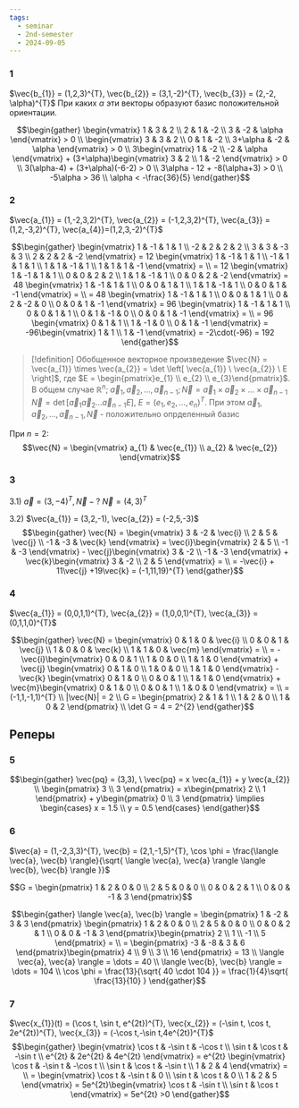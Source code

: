 ```yaml
---
tags:
  - seminar
  - 2nd-semester
  - 2024-09-05
---
```

### 1

$\vec{b_{1}} = (1,2,3)^{T}, \vec{b_{2}} = (3,1,-2)^{T}, \vec{b_{3}} = (2,-2, \alpha)^{T}$
При каких $\alpha$ эти векторы образуют базис положительной ориентации.

$$\begin{gather}
\begin{vmatrix}
1 & 3 & 2 \\
2 & 1 & -2 \\
3 & -2 & \alpha
\end{vmatrix} > 0 \\
\begin{vmatrix}
3 & 3 & 2 \\
0 & 1 & -2 \\
3+\alpha & -2 & \alpha
\end{vmatrix} > 0 \\
3\begin{vmatrix}
1 & -2 \\
-2 & \alpha
\end{vmatrix} + (3+\alpha)\begin{vmatrix}
3 & 2 \\
1 & -2
\end{vmatrix} > 0 \\ 
3(\alpha-4) + (3+\alpha)(-6-2) > 0 \\
3\alpha - 12 + -8(\alpha+3) > 0 \\
-5\alpha > 36 \\
\alpha < -\frac{36}{5}
\end{gather}$$

### 2

$\vec{a_{1}} = (1,-2,3,2)^{T}, \vec{a_{2}} = (-1,2,3,2)^{T}, \vec{a_{3}} = (1,2,-3,2)^{T}, \vec{a_{4}}=(1,2,3,-2)^{T}$

$$\begin{gather}
\begin{vmatrix}
1 & -1 & 1 & 1 \\
-2 & 2 & 2 & 2 \\
3 & 3 & -3 & 3 \\
2 & 2 & 2 & -2
\end{vmatrix} = 12 \begin{vmatrix}
1 & -1 & 1 & 1 \\
-1 & 1 & 1 & 1 \\
1 & 1 & -1 & 1 \\
1 & 1 & 1 & -1
\end{vmatrix} = \\
= 12 \begin{vmatrix}
1 & -1 & 1 & 1 \\
0 & 0 & 2 & 2 \\
1 & 1 & -1 & 1 \\
0 & 0 & 2 & -2
\end{vmatrix} = 48 \begin{vmatrix}
1 & -1 & 1 & 1 \\
0 & 0 & 1 & 1 \\
1 & 1 & -1 & 1 \\
0 & 0 & 1 & -1
\end{vmatrix} = \\
= 48 \begin{vmatrix}
1 & -1 & 1 & 1 \\
0 & 0 & 1 & 1 \\
0 & 2 & -2 & 0 \\
0 & 0 & 1 & -1
\end{vmatrix} = 96 \begin{vmatrix}
1 & -1 & 1 & 1 \\
0 & 0 & 1 & 1 \\
0 & 1 & -1 & 0 \\
0 & 0 & 1 & -1
\end{vmatrix} = \\
= 96 \begin{vmatrix}
0 & 1 & 1 \\
1 & -1 & 0 \\
0 & 1 & -1
\end{vmatrix} = -96\begin{vmatrix}
1 & 1 \\
1 & -1
\end{vmatrix} = -2\cdot(-96) = 192
\end{gather}$$

> [!definition] Обобщенное векторное произведение
> $\vec{N} = \vec{a_{1}} \times \vec{a_{2}} = \det \left[ \vec{a_{1}} \ \vec{a_{2}} \ E \right]$, где $E = \begin{pmatrix}e_{1} \\ e_{2} \\ e_{3}\end{pmatrix}$.
> В общем случае $\mathbb{R}^{n}; \ \vec{a}_{1}, \vec{a}_{2}, \dots, \vec{a}_{n-1}; \vec{N} = \vec{a}_{1} \times \vec{a}_{2} \times \dots \times \vec{a}_{n-1}$
> $\vec{N} = \det \left[ \vec{a}_{1} \vec{a}_{2} \dots \vec{a}_{n-1} E \right]$, $E = (e_{1},e_{2},\dots,e_{n})^{T}$. 
> При этом $\vec{a}_{1}, \vec{a}_{2}, \dots, \vec{a}_{n-1}, \vec{N}$ - положительно опрделенный базис

При $n = 2$:
$$\vec{N} = \begin{vmatrix}
a_{1} & \vec{e_{1}} \\
a_{2} & \vec{e_{2}}
\end{vmatrix}$$

### 3

3.1) $\vec{a} = (3, -4)^{T}, \vec{N} - ?$
$\vec{N} = (4, 3)^{T}$

3.2) $\vec{a_{1}} = (3,2,-1), \vec{a_{2}} = (-2,5,-3)$
$$\begin{gather}
\vec{N} = \begin{vmatrix}
3 & -2 & \vec{i} \\
2 & 5 & \vec{j} \\
-1 & -3 & \vec{k}
\end{vmatrix} = \vec{i}\begin{vmatrix}
2 & 5 \\
-1 & -3
\end{vmatrix} - \vec{j}\begin{vmatrix}
3 & -2 \\
-1 & -3
\end{vmatrix} + \vec{k}\begin{vmatrix}
3 & -2 \\
2 & 5
\end{vmatrix} = \\
= -\vec{i} + 11\vec{j} +19\vec{k} = (-1,11,19)^{T}
\end{gather}$$

### 4

$\vec{a_{1}} = (0,0,1,1)^{T}, \vec{a_{2}} = (1,0,0,1)^{T}, \vec{a_{3}} = (0,1,1,0)^{T}$

$$\begin{gather}
\vec{N} = \begin{vmatrix}
0 & 1 & 0 & \vec{i} \\
0 & 0 & 1 & \vec{j} \\
1 & 0 & 0 & \vec{k} \\
1 & 1 & 0 & \vec{m}
\end{vmatrix} = \\
= -\vec{i}\begin{vmatrix}
0 & 0 & 1 \\
1 & 0 & 0 \\
1 & 1 & 0
\end{vmatrix} + \vec{j} \begin{vmatrix}
0 & 1 & 0 \\
1 & 0 & 0 \\
1 & 1 & 0
\end{vmatrix} -\vec{k} \begin{vmatrix}
0 & 1 & 0 \\
0 & 0 & 1 \\
1 & 1 & 0
\end{vmatrix} + \vec{m}\begin{vmatrix}
0 & 1 & 0 \\
0 & 0 & 1 \\
1 & 0 & 0
\end{vmatrix} = \\
= (-1,1,-1,1)^{T} \\
|\vec{N}| = 2 \\
G = \begin{pmatrix}
2 & 1 & 1 \\
1 & 2 & 0 \\
1 & 0 & 2
\end{pmatrix} \\
\det G = 4 = 2^{2}
\end{gather}$$

## Реперы

### 5

$$\begin{gather}
\vec{pq} = (3,3), \ \vec{pq} = x \vec{a_{1}} + y \vec{a_{2}} \\
\begin{pmatrix}
3 \\
3
\end{pmatrix} = x\begin{pmatrix}
2 \\
1
\end{pmatrix} + y\begin{pmatrix}
0 \\
3
\end{pmatrix} \implies \begin{cases}
x = 1.5 \\
y = 0.5
\end{cases}
\end{gather}$$

### 6

$\vec{a} = (1,-2,3,3)^{T}, \vec{b} = (2,1,-1,5)^{T}, \cos \phi = \frac{\langle \vec{a}, \vec{b} \rangle}{\sqrt{ \langle \vec{a}, \vec{a} \rangle \langle \vec{b}, \vec{b} \rangle }}$

$$G = \begin{pmatrix}
1 & 2 & 0 & 0 \\
2 & 5 & 0 & 0 \\
0 & 0 & 2 & 1 \\
0 & 0 & -1 & 3
\end{pmatrix}$$

$$\begin{gather}
\langle \vec{a}, \vec{b} \rangle = \begin{pmatrix}
1 & -2 & 3 & 3
\end{pmatrix} \begin{pmatrix}
1 & 2 & 0 & 0 \\
2 & 5 & 0 & 0 \\
0 & 0 & 2 & 1 \\
0 & 0 & -1 & 3
\end{pmatrix}\begin{pmatrix}
2 \\ 1 \\ -1 \\ 5
\end{pmatrix} = \\
= \begin{pmatrix}
-3 & -8 & 3 & 6
\end{pmatrix}\begin{pmatrix}
4 \\
9 \\
3 \\
16
\end{pmatrix} = 13 \\
\langle \vec{a}, \vec{a} \rangle = \dots = 40 \\
\langle \vec{b}, \vec{b} \rangle = \dots = 104 \\
\cos \phi = \frac{13}{\sqrt{ 40 \cdot 104 }} = \frac{1}{4}\sqrt{ \frac{13}{10} }
\end{gather}$$

### 7

$\vec{x_{1}}(t) = (\cos t, \sin t, e^{2t})^{T}, \vec{x_{2}} = (-\sin t, \cos t, 2e^{2t})^{T}, \vec{x_{3}} = (-\cos t,-\sin t,4e^{2t})^{T}$
$$\begin{gather}
\begin{vmatrix}
\cos t & -\sin t & -\cos t \\
\sin t & \cos t & -\sin t \\
e^{2t}  & 2e^{2t} & 4e^{2t}
\end{vmatrix} = e^{2t} \begin{vmatrix}
\cos t & -\sin t & -\cos t \\
\sin t & \cos t & -\sin t \\
1 & 2 & 4
\end{vmatrix} = \\
= \begin{vmatrix}
\cos t & -\sin t & 0 \\
\sin t & \cos t & 0 \\
1 & 2 & 5
\end{vmatrix} = 5e^{2t}\begin{vmatrix}
\cos t & -\sin t \\
\sin t & \cos t
\end{vmatrix} = 5e^{2t} >0
\end{gather}$$
